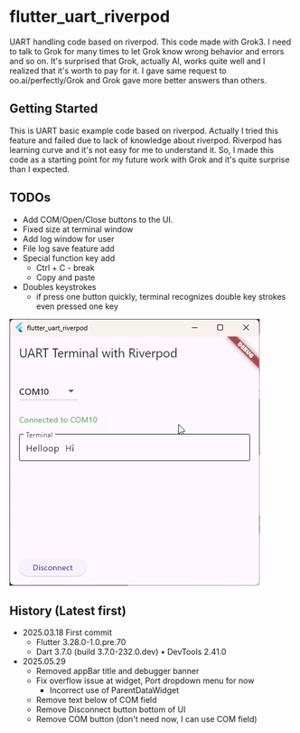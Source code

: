 # flutter_uart_riverpod

UART handling code based on riverpod.
This code made with Grok3.
I need to talk to Grok for many times to let Grok know wrong behavior and errors and so on.
It's surprised that Grok, actually AI, works quite well and I realized that it's worth to pay for it.
I gave same request to oo.ai/perfectly/Grok and Grok gave more better answers than others.

## Getting Started

This is UART basic example code based on riverpod.
Actually I tried this feature and failed due to lack of knowledge about riverpod.
Riverpod has learning curve and it's not easy for me to understand it.
So, I made this code as a starting point for my future work with Grok and it's quite surprise than I expected.

## TODOs

- Add COM/Open/Close buttons to the UI.
- Fixed size at terminal window
- Add log window for user
- File log save feature add
- Special function key add
  - Ctrl + C - break
  - Copy and paste
- Doubles keystrokes
  - if press one button quickly, terminal recognizes double key strokes even pressed one key

![main 화면](main.png)


## History (Latest first)

- 2025.03.18 First commit
  - Flutter 3.28.0-1.0.pre.70
  - Dart 3.7.0 (build 3.7.0-232.0.dev) • DevTools 2.41.0
- 2025.05.29
  - Removed appBar title and debugger banner
  - Fix overflow issue at widget, Port dropdown menu for now
    - Incorrect use of ParentDataWidget
  - Remove text below of COM field
  - Remove Disconnect button bottom of UI
  - Remove COM button (don't need now, I can use COM field)